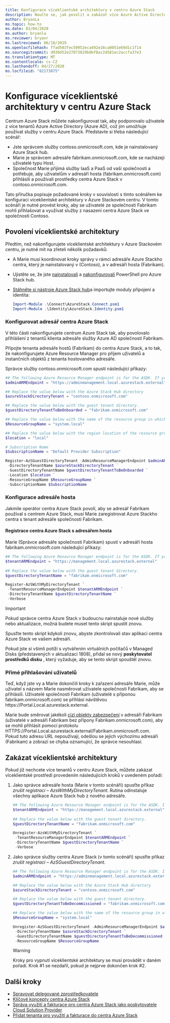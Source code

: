 ```yaml
---
title: Konfigurace víceklientské architektury v centru Azure Stack
description: Naučte se, jak povolit a zakázat více Azure Active Directory tenantů v centru Azure Stack.
author: BryanLa
ms.topic: how-to
ms.date: 03/04/2020
ms.author: bryanla
ms.reviewer: bryanr
ms.lastreviewed: 06/10/2019
ms.openlocfilehash: ffad503fec50952eca492e16ca0051e69d1c1f14
ms.sourcegitcommit: d930d52e27073829b8bf8ac2d581ec2accfa37e3
ms.translationtype: MT
ms.contentlocale: cs-CZ
ms.lasthandoff: 04/27/2020
ms.locfileid: "82173875"
---
```

# <a name="configure-multi-tenancy-in-azure-stack-hub"></a>Konfigurace víceklientské architektury v centru Azure Stack

Centrum Azure Stack můžete nakonfigurovat tak, aby podporovalo uživatele z více tenantů Azure Active Directory (Azure AD), což jim umožňuje používat služby v centru Azure Stack. Představte si třeba následující scénář:

- Jste správcem služby contoso.onmicrosoft.com, kde je nainstalovaný Azure Stack hub.
- Marie je správcem adresáře fabrikam.onmicrosoft.com, kde se nacházejí uživatelé typu Host.
- Společnost Marie přijímá služby IaaS a PaaS od vaší společnosti a potřebuje, aby uživatelům v adresáři hosta (fabrikam.onmicrosoft.com) přihlásili a používali prostředky centra Azure Stack v contoso.onmicrosoft.com.

Tato příručka popisuje požadované kroky v souvislosti s tímto scénářem ke konfiguraci víceklientské architektury v Azure Stackovém centru. V tomto scénáři je nutné provést kroky, aby se uživatelé ze společnosti Fabrikam mohli přihlašovat a využívat služby z nasazení centra Azure Stack ve společnosti Contoso.

## <a name="enable-multi-tenancy"></a>Povolení víceklientské architektury

Předtím, než nakonfigurujete víceklientské architektury v Azure Stackovém centru, je nutné mít na zřeteli několik požadavků:
  
 - A Marie musí koordinovat kroky správy v rámci adresáře Azure Stackho centra, který je nainstalovaný v (Contoso), a v adresáři hosta (Fabrikam).
 - Ujistěte se, že jste [nainstalovali](azure-stack-powershell-install.md) a [nakonfigurovali](azure-stack-powershell-configure-admin.md) PowerShell pro Azure Stack hub.
 - [Stáhněte si nástroje Azure Stack hub](azure-stack-powershell-download.md)a importujte moduly připojení a identita:

    ```powershell
    Import-Module .\Connect\AzureStack.Connect.psm1
    Import-Module .\Identity\AzureStack.Identity.psm1
    ```

### <a name="configure-azure-stack-hub-directory"></a>Konfigurovat adresář centra Azure Stack

V této části nakonfigurujete centrum Azure Stack tak, aby povolovalo přihlášení z tenantů klienta adresáře služby Azure AD společnosti Fabrikam.

Připojte tenanta adresáře hostů (Fabrikam) do centra Azure Stack, a to tak, že nakonfigurujete Azure Resource Manager pro příjem uživatelů a instančních objektů z tenanta hostovaného adresáře.

Správce služby contoso.onmicrosoft.com spustí následující příkazy:

```powershell  
## The following Azure Resource Manager endpoint is for the ASDK. If you're in a multinode environment, contact your operator or service provider to get the endpoint.
$adminARMEndpoint = "https://adminmanagement.local.azurestack.external"

## Replace the value below with the Azure Stack Hub directory
$azureStackDirectoryTenant = "contoso.onmicrosoft.com"

## Replace the value below with the guest tenant directory. 
$guestDirectoryTenantToBeOnboarded = "fabrikam.onmicrosoft.com"

## Replace the value below with the name of the resource group in which the directory tenant registration resource should be created (resource group must already exist).
$ResourceGroupName = "system.local"

## Replace the value below with the region location of the resource group.
$location = "local"

# Subscription Name
$SubscriptionName = "Default Provider Subscription"

Register-AzSGuestDirectoryTenant -AdminResourceManagerEndpoint $adminARMEndpoint `
 -DirectoryTenantName $azureStackDirectoryTenant `
 -GuestDirectoryTenantName $guestDirectoryTenantToBeOnboarded `
 -Location $location `
 -ResourceGroupName $ResourceGroupName `
 -SubscriptionName $SubscriptionName
```

### <a name="configure-guest-directory"></a>Konfigurace adresáře hosta

Jakmile operátor centra Azure Stack povolí, aby se adresář Fabrikam používal s centrem Azure Stack, musí Marie zaregistrovat Azure Stackho centra s tenant adresáře společnosti Fabrikam.

#### <a name="registering-azure-stack-hub-with-the-guest-directory"></a>Registrace centra Azure Stack s adresářem hosta

Marie (Správce adresáře společnosti Fabrikam) spustí v adresáři hosta fabrikam.onmicrosoft.com následující příkazy:

```powershell
## The following Azure Resource Manager endpoint is for the ASDK. If you're in a multinode environment, contact your operator or service provider to get the endpoint.
$tenantARMEndpoint = "https://management.local.azurestack.external"
    
## Replace the value below with the guest tenant directory.
$guestDirectoryTenantName = "fabrikam.onmicrosoft.com"

Register-AzSWithMyDirectoryTenant `
 -TenantResourceManagerEndpoint $tenantARMEndpoint `
 -DirectoryTenantName $guestDirectoryTenantName `
 -Verbose
```

> [!IMPORTANT]
> Pokud správce centra Azure Stack v budoucnu nainstaluje nové služby nebo aktualizace, možná budete muset tento skript spustit znovu.
>
> Spusťte tento skript kdykoli znovu, abyste zkontrolovali stav aplikací centra Azure Stack ve vašem adresáři.
>
> Pokud jste si všimli potíží s vytvářením virtuálních počítačů v Managed Disks (představených v aktualizaci 1808), přidal se nový **poskytovatel prostředků disku** , který vyžaduje, aby se tento skript spouštěl znovu.

### <a name="direct-users-to-sign-in"></a>Přímé přihlašování uživatelů

Teď, když jste vy a Marie dokončili kroky k zařazení adresáře Marie, může uživatel s názvem Marie nasměrovat uživatele společnosti Fabrikam, aby se přihlásili. Uživatelé společnosti Fabrikam (uživatelé s příponou fabrikam.onmicrosoft.com) se přihlásí návštěvou https\://Portal.Local.azurestack.external.

Marie bude směrovat jakékoli [cizí objekty zabezpečení](/azure/role-based-access-control/rbac-and-directory-admin-roles) v adresáři Fabrikam (uživatelé v adresáři Fabrikam bez přípony Fabrikam.onmicrosoft.com), aby se mohli přihlásit pomocí protokolu HTTPS\://Portal.Local.azurestack.external/Fabrikam.onmicrosoft.com. Pokud tuto adresu URL nepoužívají, odešlou se jejich výchozímu adresáři (Fabrikam) a zobrazí se chyba oznamující, že správce nesouhlasí.

## <a name="disable-multi-tenancy"></a>Zakázat víceklientské architektury

Pokud již nechcete více tenantů v centru Azure Stack, můžete zakázat víceklientské prostředí provedením následujících kroků v uvedeném pořadí:

1. Jako správce adresáře hosta (Marie v tomto scénáři) spusťte příkaz *zrušit registraci – AzsWithMyDirectoryTenant*. Rutina odinstaluje všechny aplikace Azure Stack hub z nového adresáře.

    ``` PowerShell
    ## The following Azure Resource Manager endpoint is for the ASDK. If you're in a multinode environment, contact your operator or service provider to get the endpoint.
    $tenantARMEndpoint = "https://management.local.azurestack.external"
        
    ## Replace the value below with the guest tenant directory.
    $guestDirectoryTenantName = "fabrikam.onmicrosoft.com"
    
    Unregister-AzsWithMyDirectoryTenant `
     -TenantResourceManagerEndpoint $tenantARMEndpoint `
     -DirectoryTenantName $guestDirectoryTenantName `
     -Verbose 
    ```

2. Jako správce služby centra Azure Stack (v tomto scénáři) spusťte příkaz *zrušit registraci – AzSGuestDirectoryTenant*.

    ``` PowerShell
    ## The following Azure Resource Manager endpoint is for the ASDK. If you're in a multinode environment, contact your operator or service provider to get the endpoint.
    $adminARMEndpoint = "https://adminmanagement.local.azurestack.external"
    
    ## Replace the value below with the Azure Stack Hub directory
    $azureStackDirectoryTenant = "contoso.onmicrosoft.com"
    
    ## Replace the value below with the guest tenant directory. 
    $guestDirectoryTenantToBeDecommissioned = "fabrikam.onmicrosoft.com"
    
    ## Replace the value below with the name of the resource group in which the directory tenant registration resource should be created (resource group must already exist).
    $ResourceGroupName = "system.local"
    
    Unregister-AzSGuestDirectoryTenant -AdminResourceManagerEndpoint $adminARMEndpoint `
     -DirectoryTenantName $azureStackDirectoryTenant `
     -GuestDirectoryTenantName $guestDirectoryTenantToBeDecommissioned `
     -ResourceGroupName $ResourceGroupName
    ```

    > [!WARNING]
    > Kroky pro vypnutí víceklientské architektury se musí provádět v daném pořadí. Krok #1 se nezdařil, pokud je nejprve dokončen krok #2.

## <a name="next-steps"></a>Další kroky

- [Spravovat delegované zprostředkovatele](azure-stack-delegated-provider.md)
- [Klíčové koncepty centra Azure Stack](azure-stack-overview.md)
- [Správa využití a fakturace pro centra Azure Stack jako poskytovatele Cloud Solution Provider](azure-stack-add-manage-billing-as-a-csp.md)
- [Přidat tenanta pro využití a fakturace do centra Azure Stack](azure-stack-csp-howto-register-tenants.md)
